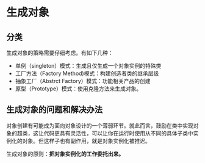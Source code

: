 # 生成对象
>

## 分类
生成对象的策略需要仔细考虑。有如下几种：
- 单例（singleton）模式：生成且仅生成一个对象实例的特殊类
- 工厂方法（Factory Method)模式：构建创造者类的继承层级
- 抽象工厂（Abstrct Factory）模式：功能相关产品的创建
- 原型（Prototype）模式：使用克隆方法来生成对象。

## 生成对象的问题和解决办法
对象创建有可能成为面向对象设计的一个薄弱环节。就此而言，鼓励在类中实现对象的超类，这让代码更具有灵活性，可以让你在运行时使用从不同的具体子类中实例化的对象。但这样子也有副作用，就是对象实例化被推迟。

生成对象的原则：**把对象实例化的工作委托出来。**

